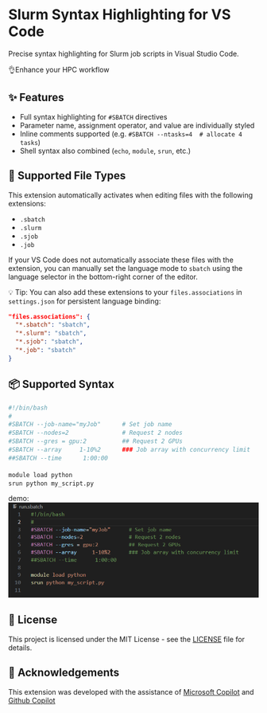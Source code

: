 # Slurm Syntax Highlighting for VS Code

Precise syntax highlighting for Slurm job scripts in Visual Studio Code. 

👌Enhance your HPC workflow

## ✨ Features

- Full syntax highlighting for `#SBATCH` directives
- Parameter name, assignment operator, and value are individually styled
- Inline comments supported (e.g. `#SBATCH --ntasks=4  # allocate 4 tasks`)
- Shell syntax also combined (`echo`, `module`, `srun`, etc.)

## 📁 Supported File Types

This extension automatically activates when editing files with the following extensions:

- `.sbatch`
- `.slurm`
- `.sjob`
- `.job`

If your VS Code does not automatically associate these files with the extension, you can manually set the language mode to `sbatch` using the language selector in the bottom-right corner of the editor.

💡 Tip: You can also add these extensions to your `files.associations` in `settings.json` for persistent language binding:

```json
"files.associations": {
  "*.sbatch": "sbatch",
  "*.slurm": "sbatch",
  "*.sjob": "sbatch",
  "*.job": "sbatch"
}
```


## 📦 Supported Syntax

```bash
#!/bin/bash
#
#SBATCH --job-name="myJob"      # Set job name
#SBATCH --nodes=2               # Request 2 nodes
#SBATCH --gres = gpu:2          ## Request 2 GPUs
#SBATCH --array     1-10%2      ### Job array with concurrency limit
##SBATCH --time      1:00:00

module load python
srun python my_script.py
```

demo:![demo img](./img/demo_image.png)

## 📄 License

This project is licensed under the MIT License - see the [LICENSE](./LICENSE) file for details.

## 🙏 Acknowledgements

This extension was developed with the assistance of [Microsoft Copilot](https://copilot.microsoft.com) and [Github Copilot](https://github.com/copilot)
